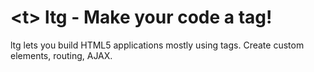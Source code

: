 &lt;t&gt; ltg - Make your code a tag!
=============

ltg lets you build HTML5 applications mostly using tags. Create custom elements, routing, AJAX.

